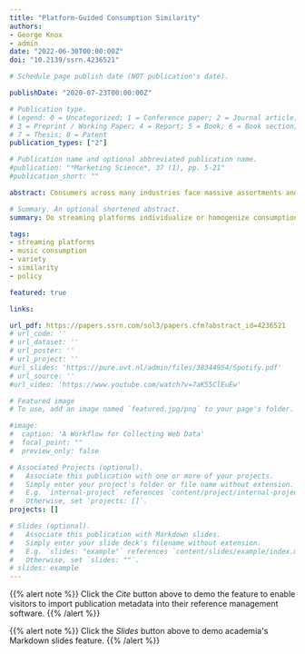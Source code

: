```yaml
---
title: "Platform-Guided Consumption Similarity"
authors:
- George Knox
- admin
date: "2022-06-30T00:00:00Z"
doi: "10.2139/ssrn.4236521"

# Schedule page publish date (NOT publication's date).

publishDate: "2020-07-23T00:00:00Z"

# Publication type.
# Legend: 0 = Uncategorized; 1 = Conference paper; 2 = Journal article;
# 3 = Preprint / Working Paper; 4 = Report; 5 = Book; 6 = Book section;
# 7 = Thesis; 8 = Patent
publication_types: ["2"]

# Publication name and optional abbreviated publication name.
#publication: "*Marketing Science*, 37 (1), pp. 5-21"
#publication_short: ""

abstract: Consumers across many industries face massive assortments and limited product knowledge. By promoting certain content, online platforms affect what users discover and consume. Policymakers worry that platforms may use their power to extract better terms from producers rather than guiding users to content that best matches their tastes. Do platforms guide large groups of users to the same content? Could this be interpreted as harming consumers, e.g., if the content is mismatched? To study these questions, we analyze music consumption for pairs of consumers around the time they adopt Spotify, a major music streaming platform. We find that users listen to substantially more of the same content after joining Spotify. However, this increase in consumption similarity is almost entirely explained by adopters consuming more variety overall instead of switching consumption to the same content. After accounting for increased variety and differential quality of content, the adoption effect either disappears or is modestly positive, depending on the specification. Heavy and new users see a larger similarity effect than light and old users. Rather than steering consumers to the same content, this paper suggests that music streaming platforms expand listening behavior while leaving aggregate diversity largely unchanged, something which consumers and artists likely find valuable.

# Summary. An optional shortened abstract.
summary: Do streaming platforms individualize or homogenize consumption? In this article, we show that pairs of users consume more of the same content after they start to use Spotify. This effect is largely driven by users' increase in usage, and not initiated from platform-directed search (e.g., playlists, recommendations).

tags:
- streaming platforms
- music consumption
- variety
- similarity
- policy

featured: true

links:

url_pdf: https://papers.ssrn.com/sol3/papers.cfm?abstract_id=4236521
# url_code: ''
# url_dataset: ''
# url_poster: ''
# url_project: ''
#url_slides: 'https://pure.uvt.nl/admin/files/38344954/Spotify.pdf'
# url_source: ''
#url_video: 'https://www.youtube.com/watch?v=7aK55ClEuEw'

# Featured image
# To use, add an image named `featured.jpg/png` to your page's folder.

#image:
#  caption: 'A Workflow for Collecting Web Data'
#  focal_point: ""
#  preview_only: false

# Associated Projects (optional).
#   Associate this publication with one or more of your projects.
#   Simply enter your project's folder or file name without extension.
#   E.g. `internal-project` references `content/project/internal-project/index.md`.
#   Otherwise, set `projects: []`.
projects: []

# Slides (optional).
#   Associate this publication with Markdown slides.
#   Simply enter your slide deck's filename without extension.
#   E.g. `slides: "example"` references `content/slides/example/index.md`.
#   Otherwise, set `slides: ""`.
# slides: example
---
```


{{% alert note %}}
Click the *Cite* button above to demo the feature to enable visitors to import publication metadata into their reference management software.
{{% /alert %}}

{{% alert note %}}
Click the *Slides* button above to demo academia's Markdown slides feature.
{{% /alert %}}

<!-- Supplementary notes can be added here, including [code and math](https://sourcethemes.com/academic/docs/writing-markdown-latex/). -->
